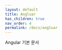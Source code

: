 ```yaml
---
layout: default
title: Angluar
has_children: true
nav_order: 4
permalink: /docs/angluar
---
```


Angular 기본 문서

